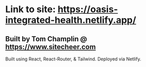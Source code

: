 # Link to site: https://oasis-integrated-health.netlify.app/

## Built by Tom Champlin @ https://www.sitecheer.com

Built using React, React-Router, & Tailwind. Deployed via Netlify.

